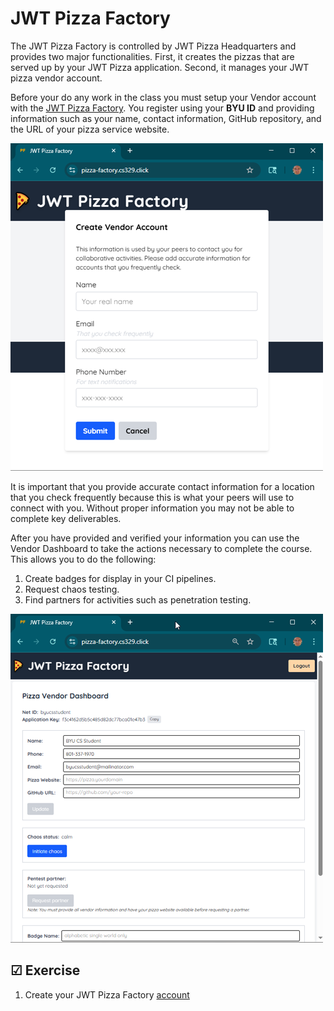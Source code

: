 # JWT Pizza Factory

The JWT Pizza Factory is controlled by JWT Pizza Headquarters and provides two major functionalities. First, it creates the pizzas that are served up by your JWT Pizza application. Second, it manages your JWT pizza vendor account.

Before your do any work in the class you must setup your Vendor account with the [JWT Pizza Factory](https://pizza-factory.cs329.click). You register using your **BYU ID** and providing information such as your name, contact information, GitHub repository, and the URL of your pizza service website.

![alt text](createAcccount.png)

It is important that you provide accurate contact information for a location that you check frequently because this is what your peers will use to connect with you. Without proper information you may not be able to complete key deliverables.

After you have provided and verified your information you can use the Vendor Dashboard to take the actions necessary to complete the course. This allows you to do the following:

1. Create badges for display in your CI pipelines.
1. Request chaos testing.
1. Find partners for activities such as penetration testing.

![alt text](vendorDashboard.png)

## ☑ Exercise

1. Create your JWT Pizza Factory [account](https://pizza-factory.cs329.click)
